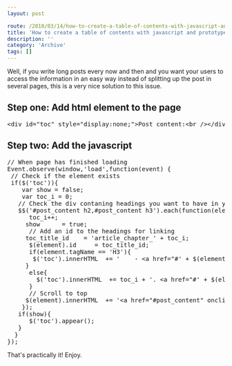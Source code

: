 ```yaml
---
layout: post

route: /2010/03/14/how-to-create-a-table-of-contents-with-javascript-and-prototypejs
title: 'How to create a table of contents with javascript and prototype.js'
description: ''
category: 'Archive'
tags: []
---
```


Well, if you write long posts every now and then and you want your users to
access the information in an easy way instead of splitting up the post in
several pages, this is a very nice solution to this issue.

## Step one: Add html element to the page

<pre class="brush: html">
&lt;div id="toc" style="display:none;">Post content:&lt;br />&lt;/div>
</pre>

## Step two: Add the javascript

<pre class="brush: javascript">
// When page has finished loading
Event.observe(window,'load',function(event) {  
 // Check if the element exists
 if($('toc')){
    var show = false;
    var toc_i = 0;
   // Check the div contaning headings you want to have in your table of contents  
   $$('#post_content h2,#post_content h3').each(function(element){
      toc_i++;
     show      = true;
      // Add an id to the headings for linking
     toc_title_id    = 'article_chapter_' + toc_i;
      $(element).id     = toc_title_id;
      if(element.tagName == 'H3'){          
       $('toc').innerHTML  += '&nbsp;&nbsp;&nbsp;&nbsp;- &lt;a href="#' + $(element).id + '" onclick="$(element).scrollTo($(element));">' + element.innerHTML.stripTags() + '&lt;/a>&lt;br /' + '>';       
     }
      else{
        $('toc').innerHTML  += toc_i + '. &lt;a href="#' + $(element).id + '" onclick="$(element).scrollTo($(element));">' + element.innerHTML.stripTags() + '&lt;/a>&lt;br /' + '>';
      }
      // Scroll to top
     $(element).innerHTML  += '&lt;a href="#post_content" onclick="$(\'post_content\').scrollTo($(\'post_content\'));" class="backToTop">#top&lt;/a>';
    }); 
   if(show){
      $('toc').appear();
   }
  }
});
</pre>

That's practically it! Enjoy.
